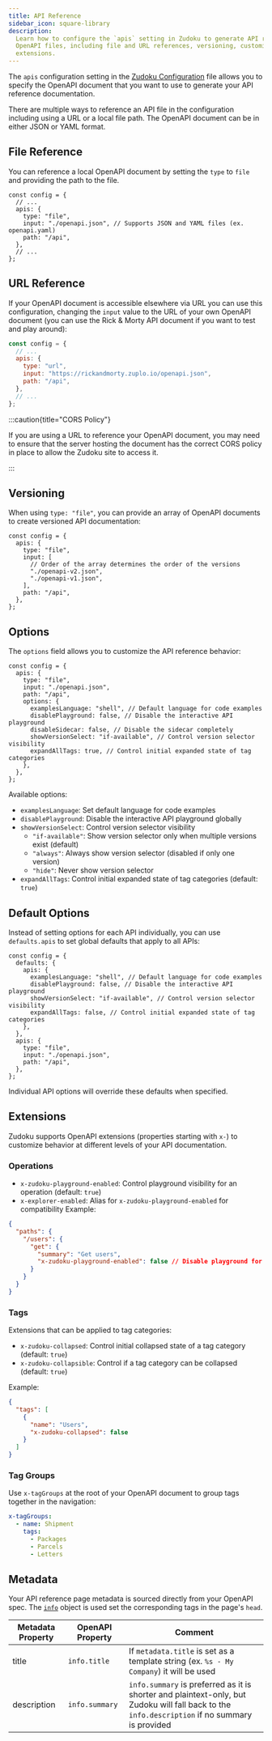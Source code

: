 ```yaml
---
title: API Reference
sidebar_icon: square-library
description:
  Learn how to configure the `apis` setting in Zudoku to generate API reference documentation from
  OpenAPI files, including file and URL references, versioning, customization options, and OpenAPI
  extensions.
---
```


The `apis` configuration setting in the [Zudoku Configuration](./overview.md) file allows you to
specify the OpenAPI document that you want to use to generate your API reference documentation.

There are multiple ways to reference an API file in the configuration including using a URL or a
local file path. The OpenAPI document can be in either JSON or YAML format.

## File Reference

You can reference a local OpenAPI document by setting the `type` to `file` and providing the path to
the file.

```tsx title=zudoku.config.ts
const config = {
  // ...
  apis: {
    type: "file",
    input: "./openapi.json", // Supports JSON and YAML files (ex. openapi.yaml)
    path: "/api",
  },
  // ...
};
```

## URL Reference

If your OpenAPI document is accessible elsewhere via URL you can use this configuration, changing
the `input` value to the URL of your own OpenAPI document (you can use the Rick & Morty API document
if you want to test and play around):

```jsx title=zudoku.config.ts
const config = {
  // ...
  apis: {
    type: "url",
    input: "https://rickandmorty.zuplo.io/openapi.json",
    path: "/api",
  },
  // ...
};
```

:::caution{title="CORS Policy"}

If you are using a URL to reference your OpenAPI document, you may need to ensure that the server
hosting the document has the correct CORS policy in place to allow the Zudoku site to access it.

:::

## Versioning

When using `type: "file"`, you can provide an array of OpenAPI documents to create versioned API
documentation:

```tsx title=zudoku.config.ts
const config = {
  apis: {
    type: "file",
    input: [
      // Order of the array determines the order of the versions
      "./openapi-v2.json",
      "./openapi-v1.json",
    ],
    path: "/api",
  },
};
```

## Options

The `options` field allows you to customize the API reference behavior:

```tsx title=zudoku.config.ts
const config = {
  apis: {
    type: "file",
    input: "./openapi.json",
    path: "/api",
    options: {
      examplesLanguage: "shell", // Default language for code examples
      disablePlayground: false, // Disable the interactive API playground
      disableSidecar: false, // Disable the sidecar completely
      showVersionSelect: "if-available", // Control version selector visibility
      expandAllTags: true, // Control initial expanded state of tag categories
    },
  },
};
```

Available options:

- `examplesLanguage`: Set default language for code examples
- `disablePlayground`: Disable the interactive API playground globally
- `showVersionSelect`: Control version selector visibility
  - `"if-available"`: Show version selector only when multiple versions exist (default)
  - `"always"`: Always show version selector (disabled if only one version)
  - `"hide"`: Never show version selector
- `expandAllTags`: Control initial expanded state of tag categories (default: `true`)

## Default Options

Instead of setting options for each API individually, you can use `defaults.apis` to set global
defaults that apply to all APIs:

```tsx title=zudoku.config.ts
const config = {
  defaults: {
    apis: {
      examplesLanguage: "shell", // Default language for code examples
      disablePlayground: false, // Disable the interactive API playground
      showVersionSelect: "if-available", // Control version selector visibility
      expandAllTags: false, // Control initial expanded state of tag categories
    },
  },
  apis: {
    type: "file",
    input: "./openapi.json",
    path: "/api",
  },
};
```

Individual API options will override these defaults when specified.

## Extensions

Zudoku supports OpenAPI extensions (properties starting with `x-`) to customize behavior at
different levels of your API documentation.

### Operations

- `x-zudoku-playground-enabled`: Control playground visibility for an operation (default: `true`)
- `x-explorer-enabled`: Alias for `x-zudoku-playground-enabled` for compatibility Example:

```json
{
  "paths": {
    "/users": {
      "get": {
        "summary": "Get users",
        "x-zudoku-playground-enabled": false // Disable playground for this operation
      }
    }
  }
}
```

### Tags

Extensions that can be applied to tag categories:

- `x-zudoku-collapsed`: Control initial collapsed state of a tag category (default: `true`)
- `x-zudoku-collapsible`: Control if a tag category can be collapsed (default: `true`)

Example:

```json
{
  "tags": [
    {
      "name": "Users",
      "x-zudoku-collapsed": false
    }
  ]
}
```

### Tag Groups

Use `x-tagGroups` at the root of your OpenAPI document to group tags together in the navigation:

```yaml
x-tagGroups:
  - name: Shipment
    tags:
      - Packages
      - Parcels
      - Letters
```

## Metadata

Your API reference page metadata is sourced directly from your OpenAPI spec. The
[`info`](https://spec.openapis.org/oas/v3.1.0#info-object) object is used set the corresponding tags
in the page's `head`.

| Metadata Property | OpenAPI Property | Comment                                                                                                                                        |
| ----------------- | ---------------- | ---------------------------------------------------------------------------------------------------------------------------------------------- |
| title             | `info.title`     | If `metadata.title` is set as a template string (ex. `%s - My Company`) it will be used                                                        |
| description       | `info.summary`   | `info.summary` is preferred as it is shorter and plaintext-only, but Zudoku will fall back to the `info.description` if no summary is provided |
